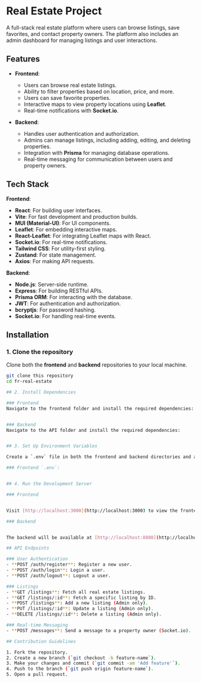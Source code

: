# Real Estate Project

A full-stack real estate platform where users can browse listings, save favorites, and contact property owners. The platform also includes an admin dashboard for managing listings and user interactions.

## Features

- **Frontend**:  
  - Users can browse real estate listings.
  - Ability to filter properties based on location, price, and more.
  - Users can save favorite properties.
  - Interactive maps to view property locations using **Leaflet**.
  - Real-time notifications with **Socket.io**.
  
- **Backend**:  
  - Handles user authentication and authorization.
  - Admins can manage listings, including adding, editing, and deleting properties.
  - Integration with **Prisma** for managing database operations.
  - Real-time messaging for communication between users and property owners.

## Tech Stack

**Frontend**:
- **React**: For building user interfaces.
- **Vite**: For fast development and production builds.
- **MUI (Material-UI)**: For UI components.
- **Leaflet**: For embedding interactive maps.
- **React-Leaflet**: For integrating Leaflet maps with React.
- **Socket.io**: For real-time notifications.
- **Tailwind CSS**: For utility-first styling.
- **Zustand**: For state management.
- **Axios**: For making API requests.

**Backend**:
- **Node.js**: Server-side runtime.
- **Express**: For building RESTful APIs.
- **Prisma ORM**: For interacting with the database.
- **JWT**: For authentication and authorization.
- **bcryptjs**: For password hashing.
- **Socket.io**: For handling real-time events.

## Installation

### 1. Clone the repository
Clone both the **frontend** and **backend** repositories to your local machine.

```bash
git clone this repository
cd fr-real-estate

## 2. Install Dependencies

### Frontend
Navigate to the frontend folder and install the required dependencies:


### Backend
Navigate to the API folder and install the required dependencies:


## 3. Set Up Environment Variables

Create a `.env` file in both the frontend and backend directories and add the following variables:

### Frontend `.env`:


## 4. Run the Development Server

### Frontend


Visit [http://localhost:3000](http://localhost:3000) to view the frontend.

### Backend


The backend will be available at [http://localhost:8800](http://localhost:8800).

## API Endpoints

### User Authentication
- **POST /auth/register**: Register a new user.
- **POST /auth/login**: Login a user.
- **POST /auth/logout**: Logout a user.

### Listings
- **GET /listings**: Fetch all real estate listings.
- **GET /listings/:id**: Fetch a specific listing by ID.
- **POST /listings**: Add a new listing (Admin only).
- **PUT /listings/:id**: Update a listing (Admin only).
- **DELETE /listings/:id**: Delete a listing (Admin only).

### Real-time Messaging
- **POST /messages**: Send a message to a property owner (Socket.io).

## Contribution Guidelines

1. Fork the repository.
2. Create a new branch (`git checkout -b feature-name`).
3. Make your changes and commit (`git commit -am 'Add feature'`).
4. Push to the branch (`git push origin feature-name`).
5. Open a pull request.

